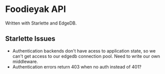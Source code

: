 # Foodieyak API

Written with Starlette and EdgeDB.

## Starlette Issues

- Authentication backends don't have acess to application state, so we can't get access to our edgedb connection pool. Need to write our own middleware.
- Authentication errors return 403 when no auth instead of 401?
